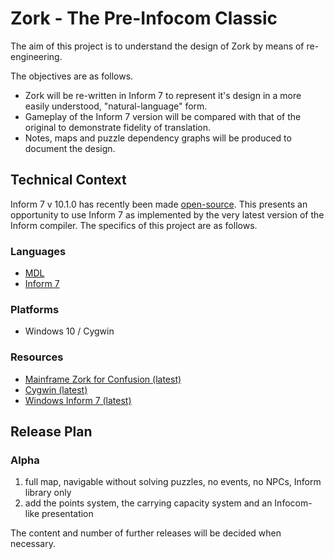 # Zork - The Pre-Infocom Classic
The aim of this project is to understand the design of Zork by means of re-engineering.

The objectives are as follows.
* Zork will be re-written in Inform 7 to represent it's design in a more easily understood, "natural-language" form.
* Gameplay of the Inform 7 version will be compared with that of the original to demonstrate fidelity of translation.
* Notes, maps and puzzle dependency graphs will be produced to document the design.

## Technical Context
Inform 7 v 10.1.0 has recently been made [open-source](https://intfiction.org/t/inform-7-v10-1-0-is-now-open-source/55674).
This presents an opportunity to use Inform 7 as implemented by the very latest version of the Inform compiler.
The specifics of this project are as follows.

### Languages
* [MDL](https://mdl-language.readthedocs.io/en/latest/)
* [Inform 7](https://ganelson.github.io/inform-website/)

### Platforms
* Windows 10 / Cygwin

### Resources
* [Mainframe Zork for Confusion (latest)](https://github.com/heasm66/mdlzork)
* [Cygwin (latest)](https://www.cygwin.com/)
* [Windows Inform 7 (latest)](https://github.com/zil-transformation/Windows-Inform7)

## Release Plan
### Alpha
1. full map, navigable without solving puzzles, no events, no NPCs, Inform library only
2. add the points system, the carrying capacity system and an Infocom-like presentation

The content and number of further releases will be decided when necessary.
